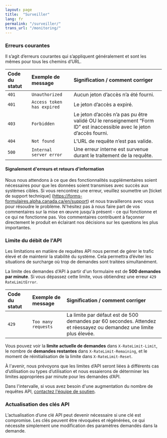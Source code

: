 ```yaml
---
layout: page
title:  "Surveiller"
lang: fr
permalink: "/surveiller/"
trans_url: "/monitoring/"
---
```


### Erreurs courantes

Il s’agit d’erreurs courantes qui s’appliquent généralement et sont les mêmes pour tous les chemins d’URL.

| Code du statut             | Exemple de message | Signification / comment corriger |
| :---------------- | :------ | :---- |
| <code>401</code>       |   <code>Unauthorized</code>   | Aucun jeton d’accès n’a été fourni. |
| <code>401</code>        |   <code>Access token has expired</code>   | Le jeton d’accès a expiré. |
| <code>403</code>   |  <code>Forbidden</code>   | Le jeton d’accès n’a pas pu être validé OU le renseignement “Form ID” est inaccessible avec le jeton d’accès fourni. |
| <code>404</code> |  <code>Not found</code>   | L’URL de requête n’est pas valide. |
| <code>500</code> |  <code>Internal server error</code>   | Une erreur interne est survenue durant le traitement de la requête. |

#### Signalement d'erreurs et retours d'information
Nous nous attendons à ce que des fonctionnalités supplémentaires soient nécessaires pour que les données soient transmises avec succès aux systèmes cibles. Si vous rencontrez une erreur, veuillez soumettre un [ticket de support technique] (https://forms-formulaires.alpha.canada.ca/en/support) et nous travaillerons avec vous pour résoudre le problème. N'hésitez pas à nous faire part de vos commentaires sur la mise en œuvre jusqu'à présent - ce qui fonctionne et ce qui ne fonctionne pas. Vos commentaires contribuent à façonner directement le produit en éclairant nos décisions sur les questions les plus importantes.

### Limite du débit de l'API

Les limitations en matière de requêtes API nous permet de gérer le trafic élevé et de maintenir la stabilité du système. Cela permettra d’éviter les situations de surcharge où trop de demandes sont traitées simultanément. 

La limite des demandes d'API à partir d'un formulaire est de **500 demandes par minute**. Si vous dépassez cette limite, vous obtiendrez une erreur <code>429 RateLimitError</code>. 

| Code du statut             | Exemple de message | Signification / comment corriger |
| :---------------- | :------ | :---- |
| <code>429</code> |  <code>Too many requests</code>   | La limite par défaut est de 500 demandes par 60 secondes. Attendez et réessayez ou demandez une limite plus élevée. |

Vous pouvez voir la **limite actuelle de demandes** dans <code>X-RateLimit-Limit</code>, le nombre de **demandes restantes** dans <code>X-RateLimit-Remaining</code>, et le moment de réinitialisation de la limite dans <code>X-RateLimit-Reset</code>.

À l'avenir, nous prévoyons que les limites d’API seront liées à différents cas d’utilisation ou types d’utilisation et nous essaierons de déterminer les limites appropriées par minute pour les demandes d’API.

Dans l'intervalle, si vous avez besoin d'une augmentation du nombre de requêtes API, [contactez l'équipe de soutien](https://forms-formulaires.alpha.canada.ca/fr/support).

### Actualisation des clés API

L’actualisation d’une clé API peut devenir nécessaire si une clé est compromise. Les clés peuvent être révoquées et régénérées, ce qui nécessite simplement une modification des paramètres demandés dans la demande.


